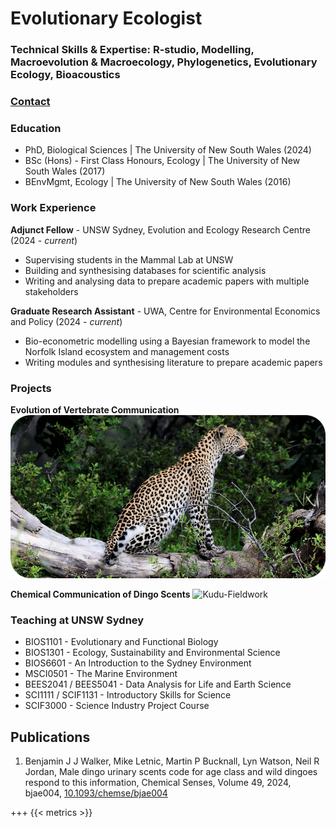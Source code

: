 # Evolutionary Ecologist

### Technical Skills & Expertise: R-studio, Modelling, Macroevolution & Macroecology, Phylogenetics, Evolutionary Ecology, Bioacoustics

### [Contact](mailto:bjjwalker1@gmail.com)

### Education
- PhD, Biological Sciences | The University of New South Wales (2024)
- BSc (Hons) - First Class Honours, Ecology | The University of New South Wales (2017)
- BEnvMgmt, Ecology | The University of New South Wales (2016)

### Work Experience
**Adjunct Fellow** - UNSW Sydney, Evolution and Ecology Research Centre (2024 - *current*)
  - Supervising students in the Mammal Lab at UNSW 
  - Building and synthesising databases for scientific analysis
  - Writing and analysing data to prepare academic papers with multiple stakeholders

**Graduate Research Assistant** - UWA, Centre for Environmental Economics and Policy (2024 - *current*)
  - Bio-econometric modelling using a Bayesian framework to model the Norfolk Island ecosystem and management costs
  - Writing modules and synthesising literature to prepare academic papers  

### Projects
**Evolution of Vertebrate Communication**
![Kudu-Fieldwork](assets/img/leopard.png)

**Chemical Communication of Dingo Scents**
![Kudu-Fieldwork](assets/img/dingo.png)


### Teaching at UNSW Sydney
- BIOS1101 - Evolutionary and Functional Biology
- BIOS1301 - Ecology, Sustainability and Environmental Science
- BIOS6601 - An Introduction to the Sydney Environment
- MSCI0501 - The Marine Environment
- BEES2041 / BEES5041 - Data Analysis for Life and Earth Science
- SCI1111 / SCIF1131 - Introductory Skills for Science
- SCIF3000 - Science Industry Project Course


## Publications
1. Benjamin J J Walker, Mike Letnic, Martin P Bucknall, Lyn Watson, Neil R Jordan, Male dingo urinary scents code for age class and wild dingoes respond to this information, Chemical Senses, Volume 49, 2024, bjae004, [10.1093/chemse/bjae004](https://doi.org/10.1093/chemse/bjae004)

+++
{{< metrics >}}

